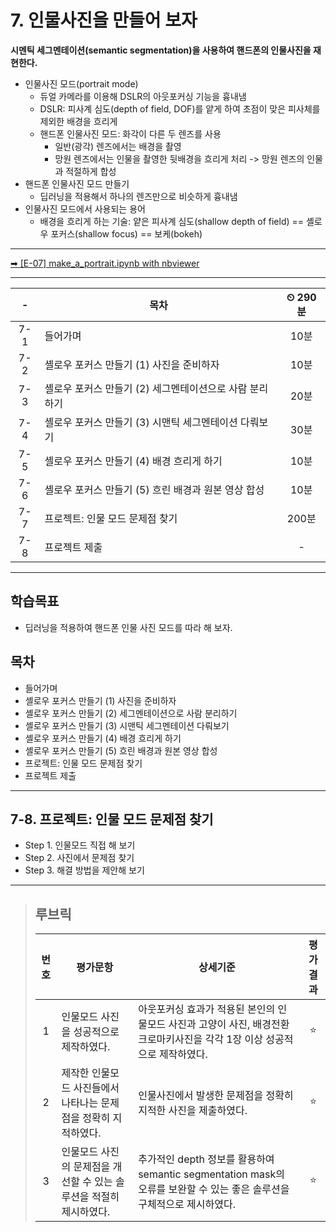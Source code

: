# 7. 인물사진을 만들어 보자

**시멘틱 세그멘테이션(semantic segmentation)을 사용하여 핸드폰의 인물사진을 재현한다.**

- 인물사진 모드(portrait mode)
  - 듀얼 카메라를 이용해 DSLR의 아웃포커싱 기능을 흉내냄
  - DSLR: 피사계 심도(depth of field, DOF)를 얕게 하여 초점이 맞은 피사체를 제외한 배경을 흐리게
  - 핸드폰 인물사진 모드: 화각이 다른 두 렌즈를 사용
    - 일반(광각) 렌즈에서는 배경을 촬영
    - 망원 렌즈에서는 인물을 촬영한 뒷배경을 흐리게 처리 -> 망원 렌즈의 인물과 적절하게 합성
- 핸드폰 인물사진 모드 만들기
  - 딥러닝을 적용해서 하나의 렌즈만으로 비슷하게 흉내냄
- 인물사진 모드에서 사용되는 용어
  - 배경을 흐리게 하는 기술: 얕은 피사계 심도(shallow depth of field) == 셸로우 포커스(shallow focus) == 보케(bokeh)

---

[➡ [E-07] make_a_portrait.ipynb with nbviewer](https://nbviewer.org/github/HRPzz/AIFFEL/blob/main/EXPLORATION/Node_07/%5BE-07%5D%20make_a_portrait.ipynb)

---

|-|목차|⏲ 290분|
|:---:|---|:---:|
|7-1| 들어가며 | 10분|
|7-2| 셸로우 포커스 만들기 (1) 사진을 준비하자 | 10분|
|7-3| 셸로우 포커스 만들기 (2) 세그멘테이션으로 사람 분리하기 | 20분|
|7-4| 셸로우 포커스 만들기 (3) 시맨틱 세그멘테이션 다뤄보기 | 30분|
|7-5| 셸로우 포커스 만들기 (4) 배경 흐리게 하기 | 10분|
|7-6| 셸로우 포커스 만들기 (5) 흐린 배경과 원본 영상 합성 | 10분|
|7-7| 프로젝트: 인물 모드 문제점 찾기 | 200분|
|7-8| 프로젝트 제출|-|

---

## 학습목표

- 딥러닝을 적용하여 핸드폰 인물 사진 모드를 따라 해 보자.

## 목차

- 들어가며
- 셸로우 포커스 만들기 (1) 사진을 준비하자
- 셸로우 포커스 만들기 (2) 세그멘테이션으로 사람 분리하기
- 셸로우 포커스 만들기 (3) 시맨틱 세그멘테이션 다뤄보기
- 셸로우 포커스 만들기 (4) 배경 흐리게 하기
- 셸로우 포커스 만들기 (5) 흐린 배경과 원본 영상 합성
- 프로젝트: 인물 모드 문제점 찾기
- 프로젝트 제출

---

## 7-8. 프로젝트: 인물 모드 문제점 찾기

- Step 1. 인물모드 직접 해 보기
- Step 2. 사진에서 문제점 찾기
- Step 3. 해결 방법을 제안해 보기

---

>## **루브릭**
>
>|번호|평가문항|상세기준|평가결과|
>|:---:|---|---|:---:|
>|1|인물모드 사진을 성공적으로 제작하였다.|아웃포커싱 효과가 적용된 본인의 인물모드 사진과 고양이 사진, 배경전환 크로마키사진을 각각 1장 이상 성공적으로 제작하였다.|⭐|
>|2|제작한 인물모드 사진들에서 나타나는 문제점을 정확히 지적하였다.|인물사진에서 발생한 문제점을 정확히 지적한 사진을 제출하였다.|⭐|
>|3|인물모드 사진의 문제점을 개선할 수 있는 솔루션을 적절히 제시하였다.|추가적인 depth 정보를 활용하여 semantic segmentation mask의 오류를 보완할 수 있는 좋은 솔루션을 구체적으로 제시하였다.|⭐|
